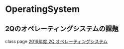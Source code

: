 # OperatingSystem

## 2Qのオペレーティングシステムの課題
class page [2019年度 2Q オペレーティングシステム](http://www.shudo.net/lecture/2019/os/)
